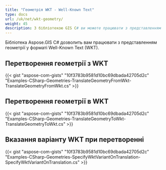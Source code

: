 ```yaml
---
title: "Геометрія WKT - Well-Known Text"
type: docs
url: /uk/net/wkt-geometry/
weight: 45
description: З бібліотекою GIS C# ви можете працювати з представленням геометрії у форматі Well-Known Text (WKT) та перетворювати її в WKT і навпаки.
---
```


Бібліотека Aspose.GIS C# дозволить вам працювати з представленням геометрії у форматі Well-Known Text (WKT).

## **Перетворення геометрії з WKT**
{{< gist "aspose-com-gists" "10f3783b9581d10bc69dbada42705d2c" "Examples-CSharp-Geometries-TranslateGeometryFromWkt-TranslateGeometryFromWkt.cs" >}}
## **Перетворення геометрії в WKT**
{{< gist "aspose-com-gists" "10f3783b9581d10bc69dbada42705d2c" "Examples-CSharp-Geometries-TranslateGeometryToWkt-TranslateGeometryToWkt.cs" >}}
## **Вказання варіанту WKT при перетворенні**
{{< gist "aspose-com-gists" "10f3783b9581d10bc69dbada42705d2c" "Examples-CSharp-Geometries-SpecifyWktVariantOnTranslation-SpecifyWktVariantOnTranslation.cs" >}}
